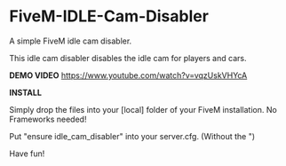 # FiveM-IDLE-Cam-Disabler
A simple FiveM idle cam disabler.

This idle cam disabler disables the idle cam for players and cars.

**DEMO VIDEO**
https://www.youtube.com/watch?v=vqzUskVHYcA

**INSTALL**

Simply drop the files into your [local] folder of your FiveM installation.
No Frameworks needed!

Put "ensure idle_cam_disabler" into your server.cfg. (Without the ")

Have fun!
